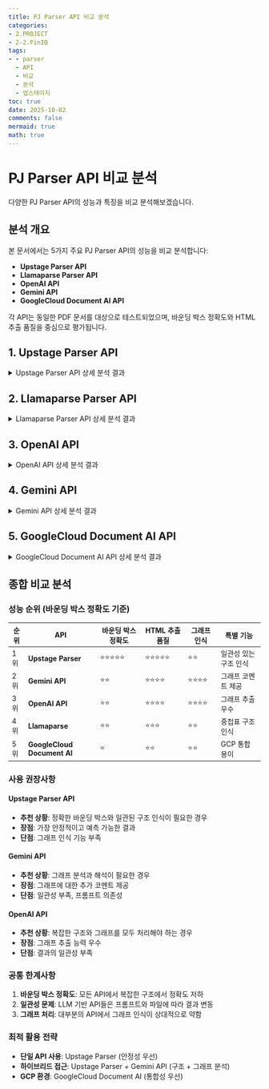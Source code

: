 ```yaml
---
title: PJ Parser API 비교 분석
categories:
- 2.PROJECT
- 2-2.FinIQ
tags:
- - parser
  - API
  - 비교
  - 분석
  - 업스테이지
toc: true
date: 2025-10-02
comments: false
mermaid: true
math: true
---
```

# PJ Parser API 비교 분석

다양한 PJ Parser API의 성능과 특징을 비교 분석해보겠습니다.

## 분석 개요

본 문서에서는 5가지 주요 PJ Parser API의 성능을 비교 분석합니다:
- **Upstage Parser API**
- **Llamaparse Parser API** 
- **OpenAI API**
- **Gemini API**
- **GoogleCloud Document AI API**

각 API는 동일한 PDF 문서를 대상으로 테스트되었으며, 바운딩 박스 정확도와 HTML 추출 품질을 중심으로 평가됩니다.

## 1. Upstage Parser API

<details>
<summary>Upstage Parser API 상세 분석 결과</summary>

<h3>장점: 객체 탐지 우수</h3>
<ul>
<li><strong>일관성 있는 바운딩 박스</strong>: 어노테이션 바운딩 박스 결과가 가장 일관성 있게 탐지되며, HTML 결과에서 테이블 구조를 정확하게 인식</li>
</ul>

<details>
<summary>원본 PDF 1페이지 - 바운딩 박스 분석 결과</summary>
<img src="/assets/images/PJ/1_parser_upstage_bbox.PNG" alt="Upstage Parser 바운딩 박스 결과">
</details>

<details>
<summary>HTML 추출 결과</summary>
<img src="/assets/images/PJ/1_parser_upstage_bbox_내용.PNG" alt="Upstage Parser HTML 추출 결과 1">
<img src="/assets/images/PJ/1_parser_upstage_bbox_내용2.PNG" alt="Upstage Parser HTML 추출 결과 2">
</details>

<h3>한계: 복잡한 구조 처리</h3>
<ul>
<li><strong>이중 구조 표 처리</strong>: 복잡한 이중 구조 표에서 바운딩 박스 정확도가 떨어지지만, <span style="color: #e74c3c; font-weight: bold;">HTML 결과에서는 중첩표를 정확하게 탐지</span></li>
</ul>

<details>
<summary>원본 PDF 2페이지 - 중첩표 바운딩 박스 분석</summary>
<img src="/assets/images/PJ/1_parser_upstage_bbox2.PNG" alt="Upstage Parser 중첩표 바운딩 박스 결과">
</details>

<details>
<summary>HTML 추출 결과</summary>
<img src="/assets/images/PJ/1_parser_upstage_bbox2_분석.PNG" alt="Upstage Parser 중첩표 HTML 추출 결과">
</details>

<h3>한계: 그래프 인식 부족</h3>
<ul>
<li><strong>중첩 표 내 그래프</strong>: 중첩 표 안에 있는 그래프를 인식하지 못함</li>
</ul>

<details>
<summary>원본 PDF 3페이지 - 그래프 바운딩 박스 분석</summary>
<img src="/assets/images/PJ/1_parser_upstage_bbox3.PNG" alt="Upstage Parser 그래프 바운딩 박스 결과">
</details>

<details>
<summary>HTML 추출 결과</summary>
<img src="/assets/images/PJ/1_parser_upstage_bbox3_분석.PNG" alt="Upstage Parser 그래프 HTML 추출 결과">
</details>

</details>

## 2. Llamaparse Parser API

<details>
<summary>Llamaparse Parser API 상세 분석 결과</summary>

<h3>한계: 기본 표 처리 부족</h3>
<ul>
<li><strong>표 처리</strong>: 바운딩 박스가 부정확하며, 단일 표 형식에서도 정확한 추출이 어려움</li>
</ul>

<details>
<summary>원본 PDF 1페이지 - 바운딩 박스 분석 결과</summary>
<img src="/assets/images/PJ/02_Llamaparse_bbox.PNG" alt="Llamaparse Parser 바운딩 박스 결과">
</details>

<details>
<summary>HTML 추출 결과</summary>
<img src="/assets/images/PJ/02_Llamaparse_bbox_분석.PNG" alt="Llamaparse Parser HTML 추출 결과">
</details>

<h3>혼재된 결과: 중첩표 처리</h3>
<ul>
<li><strong>표 처리</strong>: 바운딩 박스가 부정확하며 중첩표 구조에서 내용이 한 칸씩 밀림 <span style="color: #e74c3c; font-weight: bold;">(빨간색 표시)</span><br>
<li><strong>긍정적 측면</strong>: 중첩표 구조 자체는 정확하게 인식 <span style="color: #3498db; font-weight: bold;">(파란색 표시)</span></li>
</ul>

<details>
<summary>원본 PDF 2페이지 - 중첩표 바운딩 박스 분석</summary>
<img src="/assets/images/PJ/02_Llamaparse_bbox2.PNG" alt="Llamaparse Parser 중첩표 바운딩 박스 결과">
</details>

<details>
<summary>HTML 추출 결과</summary>
<img src="/assets/images/PJ/02_Llamaparse_bbox2_분석.PNG" alt="Llamaparse Parser 중첩표 HTML 추출 결과">
</details>

</details>

## 3. OpenAI API

<details>
<summary>OpenAI API 상세 분석 결과</summary>

<h3>한계: 일관성 부족</h3>
<ul>
<li><strong>표 처리</strong>: 바운딩 박스가 부정확하며 프롬프트와 PDF 파일에 따라 결과가 달라짐</li>
<li><strong>일관성 문제</strong>: 추출 결과의 일관성과 정확성이 떨어짐</li>
<li><strong>긍정적 측면</strong>: HTML 추출에서는 중첩표 테이블을 정확하게 인식하고 복잡한 구조도 잘 처리</li>
</ul>

<details>
<summary>원본 PDF 1,2페이지 - 바운딩 박스 분석 결과</summary>
<img src="/assets/images/PJ/03_openAI_bbox.PNG" alt="OpenAI API 바운딩 박스 결과 1">
<img src="/assets/images/PJ/03_openAI_bbox2.PNG" alt="OpenAI API 바운딩 박스 결과 2">
</details>

<details>
<summary>HTML 추출 결과</summary>
<img src="/assets/images/PJ/03_openAI_bbox_분석.PNG" alt="OpenAI API HTML 추출 결과">
</details>

<h3>장점: 그래프 추출 가능</h3>
<ul>
<li><strong>그래프 인식</strong>: 바운딩 박스는 부정확하지만 HTML 추출에서 그래프를 정확하게 탐지하고 추출</li>
</ul>

<details>
<summary>원본 PDF 3페이지 - 그래프 바운딩 박스 분석</summary>
<img src="/assets/images/PJ/03_openAI_bbox3.PNG" alt="OpenAI API 그래프 바운딩 박스 결과">
</details>

<details>
<summary>HTML 추출 결과</summary>
<img src="/assets/images/PJ/03_openAI_bbox_분석2.PNG" alt="OpenAI API 그래프 HTML 추출 결과">
</details>

</details>

## 4. Gemini API

<details>
<summary>Gemini API 상세 분석 결과</summary>

<p>OpenAI API와 유사한 결과를 보이며, 차이점은 HTML 추출 결과에서 그래프의 내용을 파악하고 간단한 코멘트를 제공하는 점입니다.</p>

<h3>한계: 일관성 부족</h3>
<ul>
<li><strong>표 처리</strong>: 바운딩 박스가 부정확하며 프롬프트와 PDF 파일에 따라 결과가 달라짐</li>
<li><strong>일관성 문제</strong>: 추출 결과의 일관성과 정확성이 떨어짐</li>
<li><strong>긍정적 측면</strong>: HTML 추출에서는 중첩표 테이블을 정확하게 인식하고 복잡한 구조도 잘 처리</li>
</ul>

<details>
<summary>원본 PDF 1,2페이지 - 바운딩 박스 분석 결과</summary>
<img src="/assets/images/PJ/04_Gemini_bbox.PNG" alt="Gemini API 바운딩 박스 결과 1">
<img src="/assets/images/PJ/04_Gemini_bbox2.PNG" alt="Gemini API 바운딩 박스 결과 2">
</details>

<details>
<summary>HTML 추출 결과</summary>
<img src="/assets/images/PJ/04_Gemini_bbox_분석1.PNG" alt="Gemini API HTML 추출 결과">
</details>

<h3>장점: 그래프 추출 및 코멘트 제공</h3>
<ul>
<li><strong>그래프 인식</strong>: 바운딩 박스는 부정확하지만 HTML 추출에서 그래프를 정확하게 탐지하고 추출</li>
<li><strong>추가 기능</strong>: 그래프 내용을 파악하여 간단한 코멘트를 제공하는 차별화된 기능</li>
</ul>

<details>
<summary>원본 PDF 3페이지 - 그래프 바운딩 박스 분석</summary>
<img src="/assets/images/PJ/04_Gemini_bbox3.PNG" alt="Gemini API 그래프 바운딩 박스 결과">
</details>

<details>
<summary>HTML 추출 결과</summary>
<img src="/assets/images/PJ/04_Gemini_bbox_분석2.PNG" alt="Gemini API 그래프 HTML 추출 결과">
</details>

</details>

## 5. GoogleCloud Document AI API

<details>
<summary>GoogleCloud Document AI API 상세 분석 결과</summary>

<p>GCP 환경을 이용하는 경우에는 GoogleCloud Document AI API 사용을 고려할 수 있습니다.</p>

<h3>한계: 구조적 처리 부족</h3>
<ul>
<li><strong>표 처리</strong>: 바운딩 박스가 부정확하며, HTML/TXT 추출 결과가 나열식으로 출력됨</li>
<li><strong>구조 문제</strong>: 테이블을 별도로 정리하지 않아 청킹과 데이터 중복 문제가 예상됨</li>
</ul>

<details>
<summary>원본 PDF 1,2페이지 - 바운딩 박스 분석 결과</summary>
<img src="/assets/images/PJ/05_GoogleCloud_DocumentAI_bbox.PNG" alt="GoogleCloud Document AI 바운딩 박스 결과 1">
<img src="/assets/images/PJ/05_GoogleCloud_DocumentAI_bbox2.PNG" alt="GoogleCloud Document AI 바운딩 박스 결과 2">
</details>

<details>
<summary>HTML 추출 결과</summary>
<img src="/assets/images/PJ/05_GoogleCloud_DocumentAI_bbox_분석.PNG" alt="GoogleCloud Document AI HTML 추출 결과">
</details>

<h3>혼재된 결과: 그래프 추출</h3>
<ul>
<li><strong>그래프 처리</strong>: 바운딩 박스는 부정확하지만 HTML/TXT 추출에서 그래프를 탐지</li>
<li><strong>데이터 문제</strong>: 추출된 데이터와 누락된 데이터가 혼재되어 있음</li>
<li><strong>구조적 한계</strong>: 나열식 출력으로 인한 청킹과 데이터 중복 문제 지속</li>
</ul>

<details>
<summary>원본 PDF 3페이지 - 그래프 바운딩 박스 분석</summary>
<img src="/assets/images/PJ/05_GoogleCloud_DocumentAI_bbox3.PNG" alt="GoogleCloud Document AI 그래프 바운딩 박스 결과">
</details>

<details>
<summary>HTML 추출 결과</summary>
<img src="/assets/images/PJ/05_GoogleCloud_DocumentAI_bbox_분석3.PNG" alt="GoogleCloud Document AI 그래프 HTML 추출 결과">
</details>

</details>

## 종합 비교 분석

### 성능 순위 (바운딩 박스 정확도 기준)

| 순위 | API | 바운딩 박스 정확도 | HTML 추출 품질 | 그래프 인식 | 특별 기능 |
|------|-----|------------------|---------------|------------|----------|
| 1위 | **Upstage Parser** | ⭐⭐⭐⭐⭐ | ⭐⭐⭐⭐⭐ | ⭐⭐ | 일관성 있는 구조 인식 |
| 2위 | **Gemini API** | ⭐⭐ | ⭐⭐⭐⭐ | ⭐⭐⭐⭐ | 그래프 코멘트 제공 |
| 3위 | **OpenAI API** | ⭐⭐ | ⭐⭐⭐⭐ | ⭐⭐⭐⭐ | 그래프 추출 우수 |
| 4위 | **Llamaparse** | ⭐⭐ | ⭐⭐⭐ | ⭐⭐ | 중첩표 구조 인식 |
| 5위 | **GoogleCloud Document AI** | ⭐ | ⭐⭐ | ⭐⭐ | GCP 통합 용이 |

### 사용 권장사항

#### **Upstage Parser API** 
- **추천 상황**: 정확한 바운딩 박스와 일관된 구조 인식이 필요한 경우
- **장점**: 가장 안정적이고 예측 가능한 결과
- **단점**: 그래프 인식 기능 부족

#### **Gemini API**
- **추천 상황**: 그래프 분석과 해석이 필요한 경우
- **장점**: 그래프에 대한 추가 코멘트 제공
- **단점**: 일관성 부족, 프롬프트 의존성

#### **OpenAI API**
- **추천 상황**: 복잡한 구조와 그래프를 모두 처리해야 하는 경우
- **장점**: 그래프 추출 능력 우수
- **단점**: 결과의 일관성 부족

### 공통 한계사항

1. **바운딩 박스 정확도**: 모든 API에서 복잡한 구조에서 정확도 저하
2. **일관성 문제**: LLM 기반 API들은 프롬프트와 파일에 따라 결과 변동
3. **그래프 처리**: 대부분의 API에서 그래프 인식이 상대적으로 약함

### 최적 활용 전략

- **단일 API 사용**: Upstage Parser (안정성 우선)
- **하이브리드 접근**: Upstage Parser + Gemini API (구조 + 그래프 분석)
- **GCP 환경**: GoogleCloud Document AI (통합성 우선)
